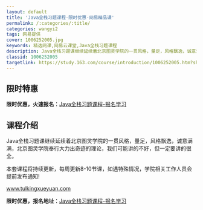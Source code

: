 ```yaml
---
layout: default
title: 'Java全栈习题课程-限时优惠-网易精品课'
permalink: /:categories/:title/
categories: wangyi2
tags: 网易提供
cover: 1006252005.jpg
keywords: 精选网课,网易云课堂,Java全栈习题课程
description: Java全栈习题课继续延续着北京图灵学院的一贯风格，量足，风格飘逸，诚意满满，北京图灵学院奉行大力出奇迹的理论，我们可能
classid: 1006252005
targetlink: https://study.163.com/course/introduction/1006252005.htm?share=1&shareId=1025206652&utm_campaign=share&utm_medium=iphoneShare&utm_source=&utm_u=1025206652
---
```


## 限时特惠

**限时优惠，火速报名**：[Java全栈习题课程-报名学习](https://study.163.com/course/introduction/1006252005.htm?share=1&shareId=1025206652&utm_campaign=share&utm_medium=iphoneShare&utm_source=&utm_u=1025206652)

## 课程介绍

Java全栈习题课继续延续着北京图灵学院的一贯风格，量足，风格飘逸，诚意满满，北京图灵学院奉行大力出奇迹的理论，我们可能讲的不好，但一定要讲的很全。

本套课程将持续更新，每周更新8-10节课，如遇特殊情况，学院相关工作人员会提前发布通知! 

www.tulkingxueyuan.com

**限时优惠，报名地址**：[Java全栈习题课程-报名学习](https://study.163.com/course/introduction/1006252005.htm?share=1&shareId=1025206652&utm_campaign=share&utm_medium=iphoneShare&utm_source=&utm_u=1025206652)

